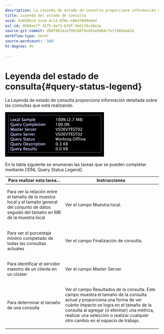 ```yaml
---
description: La Leyenda de estado de consulta proporciona información detallada sobre las consultas que está realizando.
title: Leyenda del estado de consulta
uuid: 6a0285c8-3ced-4c12-8f0c-e86d70d9e044
exl-id: 9580ee7f-3575-4e73-b7df-5b61f6ce8e1e
source-git-commit: d9df90242ef96188f4e4b5e6d04cfef196b0a628
workflow-type: tm+mt
source-wordcount: '168'
ht-degree: 4%

---
```


# Leyenda del estado de consulta{#query-status-legend}

La Leyenda de estado de consulta proporciona información detallada sobre las consultas que está realizando.

![](assets/vis_StatusLegend.png)

En la tabla siguiente se enumeran las tareas que se pueden completar mediante [!DNL Query Status Legend].

<table id="table_BD9330D4B3014A84B24EF0E71872F627"> 
 <thead> 
  <tr> 
   <th colname="col1" class="entry"> Para realizar esta tarea... </th> 
   <th colname="col2" class="entry"> Instrucciones </th> 
  </tr> 
 </thead>
 <tbody> 
  <tr> 
   <td colname="col1"> <p>Para ver la relación entre el tamaño de la muestra local y el tamaño general del conjunto de datos seguido del tamaño en MB de la muestra local </p> </td> 
   <td colname="col2"> <p>Ver el campo <span class="wintitle"> Muestra local</span>. </p> </td> 
  </tr> 
  <tr> 
   <td colname="col1"> <p>Para ver el porcentaje mínimo completado de todas las consultas actuales </p> </td> 
   <td colname="col2"> <p>Ver el campo <span class="wintitle"> Finalización de consulta</span>. </p> </td> 
  </tr> 
  <tr> 
   <td colname="col1"> <p>Para identificar el servidor maestro de un cliente en un clúster </p> </td> 
   <td colname="col2"> <p>Ver el campo <span class="wintitle"> Master Server</span>. </p> </td> 
  </tr> 
  <tr> 
   <td colname="col1"> <p>Para determinar el tamaño de una consulta </p> </td> 
   <td colname="col2"> <p>Ver el campo <span class="wintitle"> Resultados de la consulta</span>. Este campo muestra el tamaño de la consulta actual y proporciona una forma de ver cuánto impacto se logra en el tamaño de la consulta al agregar (o eliminar) una métrica, realizar una selección o realizar cualquier otro cambio en el espacio de trabajo. </p> </td> 
  </tr> 
 </tbody> 
</table>
